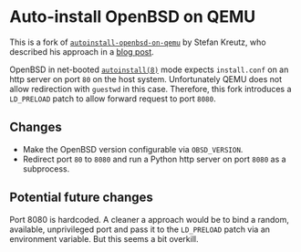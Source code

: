 # Auto-install OpenBSD on QEMU

This is a fork of
[`autoinstall-openbsd-on-qemu`](https://git.skreutz.com/autoinstall-openbsd-on-qemu.git/)
by Stefan Kreutz, who described his approach in a [blog
post](https://www.skreutz.com/posts/autoinstall-openbsd-on-qemu/).

OpenBSD in net-booted [`autoinstall(8)`](https://man.openbsd.org/autoinstall.8)
mode expects `install.conf` on an http server on port `80` on the host system.
Unfortunately QEMU does not allow redirection with `guestwd` in this case.
Therefore, this fork introduces a `LD_PRELOAD` patch to allow forward request
to port `8080`.

## Changes

* Make the OpenBSD version configurable via `OBSD_VERSION`.
* Redirect port `80` to `8080` and run a Python http server on port `8080` as a
  subprocess.

## Potential future changes

Port 8080 is hardcoded. A cleaner a approach would be to bind a random,
available, unprivileged port and pass it to the `LD_PRELOAD` patch via an
environment variable. But this seems a bit overkill.
